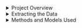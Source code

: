 <details>
  <summary>Project Overview</summary>
  
  ## Intro
  Hello! The purpose of this project was to reproduce the predictive models and B-factor prediction accuracies achieved in *Blind Prediction of Protein B-factor and Flexibility* by David Bramer and Guo-Wei Wei. A PDF of the paper is included in the repo. The code used to reproduce the results is meant to run on MSU's high performance computing cluster, so instead of showing you how to run it yourself I will walk you through an overview of the code and methods used. A less detailed summary is also included below.
  
  ## Summary
  This project involved becoming familiar with a complicated dataset from the protein databank so that feature extraction could be performed properly. This data comes in the form of PDB files, which contain information about each atom in a protein. 364 proteins were considered, with over 600,000 B-factors predicted in total. Secondary features were also found using the STRIDE software. Finally, new features were generated using the multi weighted colored graph method described in the paper, which involves considering element pair interactions and applying "Lorentz and exponential radial basis functions at various scales to construct multi scale features" (Bramer, section 3 of *Blind Prediction of Protein B-factor and Flexibility*), including "images" to be used as input for a convolutional neural network (CNN).
  
  After feature extraction and generation is complete, a random forest, gradient boosted decision tree, and CNN model are used for regression to predict the B-factors of each atom. The leave one out method is used, where all atoms in a single protein are predicted using all atoms from the other 363 proteins. Subsets of the full dataset containing small, medium, and large proteins were also predicted, as well as predictions on only the alpha carbon atoms. The pearson correlation coefficient was used to measure accuracy, and was reported both for each protein but also averaged across the full dataset and subsets.
  
  Due to the size of the dataset and the fact that the leave one out method was used, this project involved employing tricks such as using subsets of the data to tune the model and splitting the data into ~10 groups for cross validation instead of performing the full leave one out prediction process. Once the models were tuned and working properly, the methods in the paper were employed. I also used pickle to save outputs of the feature extraction and prediction modules, so that I could separate the workflow into more manageable pieces. 
  
</details>

<details>
  <summary>Extracting the Data</summary>
  
  ## PDB Files and Features Used
  The training and test data for this project comes from the protein databank in the form of PDB files. These are plaintext files which contain information obtained through xray crystallography about proteins. There are global features, which apply to all atoms within a protein, and local features which are dependent on the atom. Examples of global features used are the resolution (gives a notion of the quality of the protein model) and the number of heavy atoms (gives a notion of the size of the protein). The construction of local features which represent local rigidity of the structure is where a lot of the work of the paper lies. The idea of Multi Weighted Colored Graphs (MWCGs) are used to generate a rigidity index for an atom based on the position and element type pair interactions, which are included in the PDB files. Also included are 12 secondary features which are generated from a program called STRIDE, which categorize atoms as belonging to sub structures such as helixes or coils. The residue number of an atom obtained from the PDB file determines which atoms should share secondary features.
  
  An atom class is included in feature_compiler.py, which contains the following class variables:
  
  ```
  pos = position data (x,y,z) (obtained directly from PDB)
  res_number = which residue the atom belongs to
  amino_type = amino type of atom in one hot format, 20 choices (obtained directly from PDB)
  amino types are:
  ['ALA', 'ARG', 'ASN', 'ASP', 'CYS', 'GLN', 'GLU', 'GLY', 'HIS', 'ILE', 'LEU', 'LYS', 'MET',
  'PHE', 'PRO', 'SER', 'THR', 'TRP', 'TYR', 'VAL']
  heavy_type = heavy element type of atom in one hot format, 5 choices (obtained directly from PDB)
  heavy element types are:
  ['C', 'N', 'O', 'S', 'H']
  atom_name = name of atom (obtained directly from PDB)
  rig = rigidity obtained from MWCG, 9 values
  flex = flexibility obtained from MWCG, used for CNN
  packing_density = packing density for atom (small, med, large)
  structure = STRIDE secondary structure data for atom
  structure types are:
  [alpha helix, 3-10 helix, PI-helix, extended confromation/strand, isolated bridge, turn, coil]
  given by ['H', 'G', 'I', 'E', 'B', 'T', 'C']
  phi = phi angle obtained directly from STRIDE file
  psi = psi angle obtained directly from STRIDE file
  solv_area = obtained directly from STRIDE file
  Rval = R value, global feature of protein (obtained directly from PDB)
  res = resolution, global feature of protein (obtained directly from PDB)
  num_heavy_atoms = number of heavy atoms in one hot format via cutoffs, global feature of protein
  B_factor = experimentally determined B Factor
  ```
  
  Some of these values are pulled directly from the PDB file, but many of them are calculated using the element type and position information from the PDB file. There is also a value for atoms called the occupancy condition, which determines the probability that a specific atom will occupy a certain position. For a single position, the occupancy condition of all atoms at that position should sum to 1. For this reason, we only consider atoms with occupancy greater than .5, or when two atoms have an occupancy condition of 0.5, we only consider one of them. This is handled in the below lines:
  
  ```
  if float(line[54:60]) == 0.5:
      occupancy_condition = not occupancy_condition
      print(occupancy_condition)
  if float(line[54:60]) > 0.5 or occupancy_condition == True: 
      current_atom = atom()
  ```
  
  The readPDB method performs this check for each atom, extracts all needed features, and adds the atoms to a list. This extraction required a great amount of familiarty with the data set to deal with situations such as the occupancy condition scenario described above. To construct the global feature from the number of heavy atoms, one hot encoding was used with defined cutoffs representing various size categories. After extracting the neccessary data about the atom from the PDB file, the readSTRIDE method pulls secondary features from data compiled by the STRIDE program based on the residue values of the atoms. 
  
  Once the list of atoms has been created, it is split up by element type in the ```split_atoms_by_element_type``` method. This is done so that the rigidity indices (which are based on element pair interactions) can be computed. For each atom, this results in the creation of 9 features to be used in the RF/GBT models, as well as 3 (8,30) "image" feature inputs for the CNN model. 
  
</details>

<details>
  <summary>Methods and Models Used</summary>
  
  ## Prediction Methods and Metrics
  The one vs all method was used to predict the bfactors of atoms in each protein. For each protein, the atoms of all of the other 363 proteins were used as training data, and the atoms of the target protein were predicted. There were also subsets of the 364 proteins containing small, medium, and large proteins, on which predictions were made via the same method. Predictions on only the alpha carbon atoms, using the same training sets, were also made. The pearson correlation coefficient was used to measure the accuracy in this regression task. One drawback of this method is the extreme amount of time it takes (even with parallelized code, it could take hours for one prediction, and more realistically days based on the queue time for the submitted jobs). For this reason, while I was testing and tuning the models, I often split the proteins into ~10 groups instead. I used the pickle library to condense and store the features generated in feature_compiler.py, so that features did not have to be re-generated for each test of the models. These were stored in dictionaries to keep track of the protein for each sample and seperate the input for the CNN from the other features. 
  
  ```
  combined_feature_dict = {'protein_ID': self.protein_ID, 'features': combined_feature_array,\
            'CNN_input': CNN_input}
  ```
  
  ## Preparing the Data 
  predictor.py starts by loading the pickled feature dictionaries, and then splitting them into the training and test data suitable for the GBT/RF models:
  
  ```
  all_dicts = copy.deepcopy(all_proteins_dict_list)
  popped_dict = all_dicts.pop(index) # pulls out the protein we are predicting in this this run
  popped_features = popped_dict['features'] # retrieves the features for this protein
  remaining_features = []
  for dictionary in all_dicts:
      remaining_features.append(dictionary['features']) # retrieves the features for the proteins to be used for training
  . . .
  # splits the labels off of the feature lists
  X_test = popped_features[:, 0:59] 
  y_test = popped_features[:, 59]
  popped_features_CA = popped_features[popped_features[:, 60] == 1]
  X_test_CA = popped_features_CA[:, 0:59]
  y_test_CA = popped_features_CA[:, 59]
  remaining_features = np.concatenate(remaining_features, axis=0)
  print(remaining_features.shape)
  X_train = remaining_features[:, 0:59]
  y_train = remaining_features[:, 59]
  ```
  
  ## Gradient Boosted Trees and Random Forest
  predictor.py then uses gradient boosted tree and random forest methods to predict the b factor for the atoms in the chosen protein. The sklearn library was used to employ both of these models:
  
  ```
  GBT_reg = GBT(loss = 'ls', n_estimators = 1600, learning_rate = 0.008, \
           max_depth = 4, min_samples_leaf = 9, min_samples_split = 9).fit(X_train, y_train)
  GBT_ypred = GBT_reg.predict(X_test)
  . . .
  RF_reg = RF(n_estimators = 500).fit(X_train, y_train)
  RF_ypred = RF_reg.predict(X_test)
  ```
  
  Predictions are also made for the subset of alpha carbon atoms, and the Pearson correlation coefficient is calculated for each prediction and stored in a dictionary along with the protein ID:
  
  ```
  GBT_dict = {'protein_ID': current_ID, 'pCC': GBT_pCC, 'pCC_CA': GBT_pCC_CA}
  RF_dict = {'protein_ID': current_ID, 'pCC': RF_pCC, 'pCC_CA': RF_pCC_CA}
  ```
  
  These results are then pickled so that they can be averaged across relevant protein groups and displayed in pcc.py.
  
  ## Convolutional Neural Network
  The rigidity index "image" is first normalized and used as an input for a CNN. Then the output is concatenated with the other features and used as input for a traditional neural network. This model was built using Keras with the tensorflow backend and consists of two convolution layers followed by a dropout layer, and a dense layer, with the activation function for all layers being a leaky RELU:
  
  ```
  CNN_in = Input(shape = (8, 30, 3))
  CNN_1 = Conv2D(filters = 14, kernel_size=2)(CNN_in) 
  CNN_act_1 = LeakyReLU(alpha = 0.01)(CNN_1)
  CNN_2 = Conv2D(filters = 16, kernel_size=2)(CNN_act_1) 
  CNN_act_2 = LeakyReLU(alpha = 0.01)(CNN_2)
  CNN_drop_1 = Dropout(0.5)(CNN_act_2)
  CNN_dense_1 = Dense(59)(CNN_drop_1) 
  CNN_act_3 = LeakyReLU(alpha = 0.01)(CNN_dense_1)
  CNN_out = Flatten()(CNN_act_3)
  CNN_model = Model(CNN_in, CNN_out)
  ```
  
  After concatenating the flattened output with the other features, the data is pushed through this neural network:
  
  ```
  merged_dense_1 = Dense(100)(concatenated)
  merged_act_1 = LeakyReLU(alpha = 0.01)(merged_dense_1)
  merged_drop_1 = Dropout(0.5)(merged_act_1)
  merged_dense_2 = Dense(10)(merged_drop_1)
  merged_act_2 = LeakyReLU(alpha = 0.01)(merged_dense_2)
  merged_drop_2 = Dropout(0.25)(merged_act_2)
  merged_out = Dense(1)(merged_drop_2)
  final_model = Model([CNN_in, fea_in], merged_out)
  ```
  
</details>
